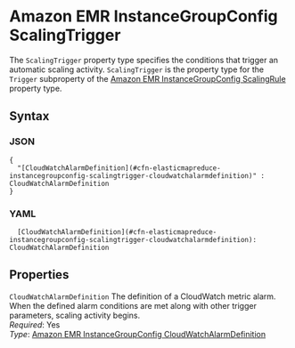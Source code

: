 # Amazon EMR InstanceGroupConfig ScalingTrigger<a name="aws-properties-elasticmapreduce-instancegroupconfig-scalingtrigger"></a>

The `ScalingTrigger` property type specifies the conditions that trigger an automatic scaling activity\. `ScalingTrigger` is the property type for the `Trigger` subproperty of the [Amazon EMR InstanceGroupConfig ScalingRule](aws-properties-elasticmapreduce-instancegroupconfig-scalingrule.md) property type\.

## Syntax<a name="w4ab1c21c14e1290b5"></a>

### JSON<a name="aws-properties-elasticmapreduce-instancegroupconfig-scalingtrigger-syntax.json"></a>

```
{
  "[CloudWatchAlarmDefinition](#cfn-elasticmapreduce-instancegroupconfig-scalingtrigger-cloudwatchalarmdefinition)" : CloudWatchAlarmDefinition
}
```

### YAML<a name="aws-properties-elasticmapreduce-instancegroupconfig-scalingtrigger-syntax.yaml"></a>

```
  [CloudWatchAlarmDefinition](#cfn-elasticmapreduce-instancegroupconfig-scalingtrigger-cloudwatchalarmdefinition): CloudWatchAlarmDefinition
```

## Properties<a name="w4ab1c21c14e1290b7"></a>

`CloudWatchAlarmDefinition`  <a name="cfn-elasticmapreduce-instancegroupconfig-scalingtrigger-cloudwatchalarmdefinition"></a>
The definition of a CloudWatch metric alarm\. When the defined alarm conditions are met along with other trigger parameters, scaling activity begins\.  
*Required*: Yes  
*Type*: [Amazon EMR InstanceGroupConfig CloudWatchAlarmDefinition](aws-properties-elasticmapreduce-instancegroupconfig-cloudwatchalarmdefinition.md)
